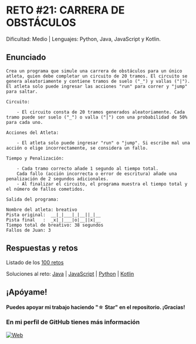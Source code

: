 # RETO #21: CARRERA DE OBSTÁCULOS
Dificultad: Medio | Lenguajes: Python, Java, JavaScript y Kotlin.

## Enunciado

```
Crea un programa que simule una carrera de obstáculos para un único atleta, quien debe completar un circuito de 20 tramos. El circuito se genera aleatoriamente y contiene tramos de suelo ("_") y vallas ("|"). El atleta solo puede ingresar las acciones "run" para correr y "jump" para saltar.

Circuito:

    - El circuito consta de 20 tramos generados aleatoriamente. Cada tramo puede ser suelo ("_") o valla ("|") con una probabilidad de 50% para cada uno.

Acciones del Atleta:

    - El atleta solo puede ingresar "run" o "jump". Si escribe mal una acción o elige incorrectamente, se considera un fallo.

Tiempo y Penalización:

    - Cada tramo correcto añade 1 segundo al tiempo total.
    Cada fallo (acción incorrecta o error de escritura) añade una penalización de 2 segundos adicionales.
    - Al finalizar el circuito, el programa muestra el tiempo total y el número de fallos cometidos.

Salida del programa:

Nombre del atleta: breativo
Pista original:  __|_|___|_|__||_|__
Pista final   :  _x|_|___|o|__||x|__
Tiempo total de breativo: 38 segundos
Fallos de Juan: 3
```

## Respuestas y retos
Listado de los [100 retos](/README.md)

Soluciones al reto: 
[Java](/RETOS/Reto23/Reto23.java) | 
[JavaScript](/RETOS/Reto23/Reto23.js) | 
[Python](/RETOS/Reto23/Reto23.py) |
[Kotlin](/RETOS/Reto23/Reto23.kt)



## ¡Apóyame! 
#### Puedes apoyar mi trabajo haciendo "☆ Star" en el repositorio. ¡Gracias!

### En mi perfil de GitHub tienes más información

[![Web](https://img.shields.io/badge/GitHub-breativo-14a1f0?style=for-the-badge&logo=github&logoColor=white&labelColor=101010)](https://github.com/breativo)